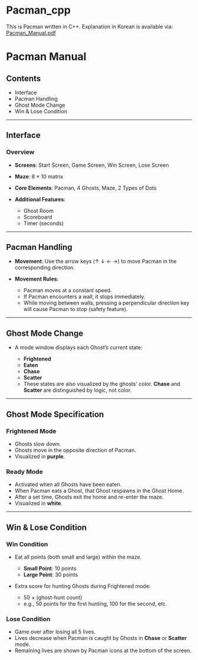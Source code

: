 # Pacman_cpp
This is Pacman written in C++.
Explanation in Korean is available via:
[Pacman_Manual.pdf](https://github.com/user-attachments/files/20186591/Pacman_Manual.pdf)

# Pacman Manual

## Contents

* Interface
* Pacman Handling
* Ghost Mode Change
* Win & Lose Condition

---

## Interface

### Overview

* **Screens**: Start Screen, Game Screen, Win Screen, Lose Screen
* **Maze**: 8 × 10 matrix
* **Core Elements**: Pacman, 4 Ghosts, Maze, 2 Types of Dots
* **Additional Features**:

  * Ghost Room
  * Scoreboard
  * Timer (seconds)

---

## Pacman Handling

* **Movement**: Use the arrow keys (↑ ↓ ← →) to move Pacman in the corresponding direction.
* **Movement Rules**:

  * Pacman moves at a constant speed.
  * If Pacman encounters a wall, it stops immediately.
  * While moving between walls, pressing a perpendicular direction key will cause Pacman to stop (safety feature).

---

## Ghost Mode Change

* A mode window displays each Ghost’s current state:

  * **Frightened**
  * **Eaten**
  * **Chase**
  * **Scatter**
  * These states are also visualized by the ghosts' color. **Chase** and **Scatter** are distinguished by logic, not color.

---

## Ghost Mode Specification

### Frightened Mode

* Ghosts slow down.
* Ghosts move in the opposite direction of Pacman.
* Visualized in **purple**.

### Ready Mode

* Activated when all Ghosts have been eaten.
* When Pacman eats a Ghost, that Ghost respawns in the Ghost Home.
* After a set time, Ghosts exit the home and re-enter the maze.
* Visualized in **white**.

---

## Win & Lose Condition

### Win Condition

* Eat all points (both small and large) within the maze.

  * **Small Point**: 10 points
  * **Large Point**: 30 points
* Extra score for hunting Ghosts during Frightened mode:

  * 50 × (ghost-hunt count)
  * e.g., 50 points for the first hunting, 100 for the second, etc.

### Lose Condition

* Game over after losing all 5 lives.
* Lives decrease when Pacman is caught by Ghosts in **Chase** or **Scatter** mode.
* Remaining lives are shown by Pacman icons at the bottom of the screen.


